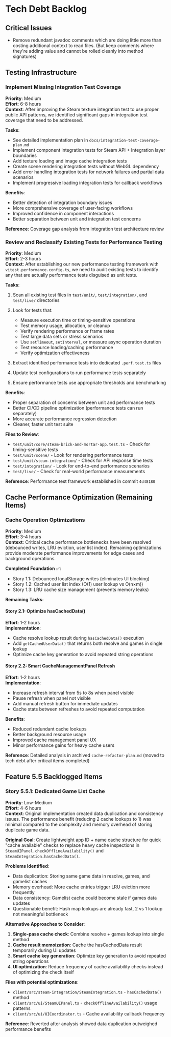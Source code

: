 # Tech Debt Backlog

## Critical Issues

- Remove redundant javadoc comments which are doing little more than costing additional context to read files.
   (But keep comments where they're adding value and cannot be rolled cleanly into method signatures)

## Testing Infrastructure

### Implement Missing Integration Test Coverage
**Priority**: Medium  
**Effort**: 6-8 hours  
**Context**: After improving the Steam texture integration test to use proper public API patterns, we identified significant gaps in integration test coverage that need to be addressed.

**Tasks**:
- See detailed implementation plan in `docs/integration-test-coverage-plan.md`
- Implement component integration tests for Steam API + Integration layer boundaries
- Add texture loading and image cache integration tests  
- Create scene rendering integration tests without WebGL dependency
- Add error handling integration tests for network failures and partial data scenarios
- Implement progressive loading integration tests for callback workflows

**Benefits**:
- Better detection of integration boundary issues
- More comprehensive coverage of user-facing workflows
- Improved confidence in component interactions
- Better separation between unit and integration test concerns

**Reference**: Coverage gap analysis from integration test architecture review

### Review and Reclassify Existing Tests for Performance Testing
**Priority**: Medium  
**Effort**: 2-3 hours  
**Context**: After establishing our new performance testing framework with `vitest.performance.config.ts`, we need to audit existing tests to identify any that are actually performance tests disguised as unit tests.

**Tasks**:
1. Scan all existing test files in `test/unit/`, `test/integration/`, and `test/live/` directories
2. Look for tests that:
   - Measure execution time or timing-sensitive operations
   - Test memory usage, allocation, or cleanup
   - Verify rendering performance or frame rates
   - Test large data sets or stress scenarios
   - Use `setTimeout`, `setInterval`, or measure async operation duration
   - Test resource loading/caching performance
   - Verify optimization effectiveness

3. Extract identified performance tests into dedicated `.perf.test.ts` files
4. Update test configurations to run performance tests separately
5. Ensure performance tests use appropriate thresholds and benchmarking

**Benefits**:
- Proper separation of concerns between unit and performance tests
- Better CI/CD pipeline optimization (performance tests can run separately)
- More accurate performance regression detection
- Cleaner, faster unit test suite

**Files to Review**:
- `test/unit/core/steam-brick-and-mortar-app.test.ts` - Check for timing-sensitive tests
- `test/unit/scene/` - Look for rendering performance tests
- `test/unit/steam-integration/` - Check for API response time tests
- `test/integration/` - Look for end-to-end performance scenarios
- `test/live/` - Check for real-world performance measurements

**Reference**: Performance test framework established in commit `4d48180`

## Cache Performance Optimization (Remaining Items)

### Cache Operation Optimizations
**Priority**: Medium  
**Effort**: 3-4 hours  
**Context**: Critical cache performance bottlenecks have been resolved (debounced writes, LRU eviction, user list index). Remaining optimizations provide moderate performance improvements for edge cases and background operations.

**Completed Foundation** ✅:
- Story 1.1: Debounced localStorage writes (eliminates UI blocking)
- Story 1.2: Cached user list index (O(1) user lookup vs O(n×m))  
- Story 1.3: LRU cache size management (prevents memory leaks)

**Remaining Tasks**:

#### **Story 2.1: Optimize hasCachedData()**
**Effort**: 1-2 hours  
**Implementation**:
- Cache resolve lookup result during `hasCachedData()` execution
- Add `getCachedUserData()` that returns both resolve and games in single lookup
- Optimize cache key generation to avoid repeated string operations

#### **Story 2.2: Smart CacheManagementPanel Refresh**
**Effort**: 1-2 hours  
**Implementation**:
- Increase refresh interval from 5s to 8s when panel visible
- Pause refresh when panel not visible 
- Add manual refresh button for immediate updates
- Cache stats between refreshes to avoid repeated computation

**Benefits**:
- Reduced redundant cache lookups
- Better background resource usage
- Improved cache management panel UX
- Minor performance gains for heavy cache users

**Reference**: Detailed analysis in archived `cache-refactor-plan.md` (moved to tech debt after critical items completed)

## Feature 5.5 Backlogged Items

### Story 5.5.1: Dedicated Game List Cache
**Priority**: Low-Medium  
**Effort**: 4-6 hours  
**Context**: Original implementation created data duplication and consistency issues. The performance benefit (reducing 2 cache lookups to 1) was minimal compared to the complexity and memory overhead of storing duplicate game data.

**Original Goal**: Create lightweight app ID + name cache structure for quick "cache available" checks to replace heavy cache inspections in `SteamUIPanel.checkOfflineAvailability()` and `SteamIntegration.hasCachedData()`.

**Problems Identified**:
- Data duplication: Storing same game data in resolve, games, and gamelist caches
- Memory overhead: More cache entries trigger LRU eviction more frequently  
- Data consistency: Gamelist cache could become stale if games data updates
- Questionable benefit: Hash map lookups are already fast, 2 vs 1 lookup not meaningful bottleneck

**Alternative Approaches to Consider**:
1. **Single-pass cache check**: Combine resolve + games lookup into single method
2. **Cache result memoization**: Cache the hasCachedData result temporarily during UI updates
3. **Smart cache key generation**: Optimize key generation to avoid repeated string operations
4. **UI optimization**: Reduce frequency of cache availability checks instead of optimizing the check itself

**Files with potential optimizations**:
- `client/src/steam-integration/SteamIntegration.ts` - `hasCachedData()` method
- `client/src/ui/SteamUIPanel.ts` - `checkOfflineAvailability()` usage patterns
- `client/src/ui/UICoordinator.ts` - Cache availability callback frequency

**Reference**: Reverted after analysis showed data duplication outweighed performance benefits